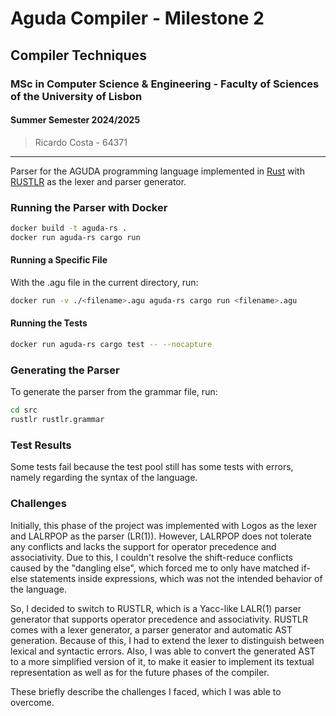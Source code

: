 # Aguda Compiler - Milestone 2

## Compiler Techniques
### MSc in Computer Science & Engineering - Faculty of Sciences of the University of Lisbon
#### Summer Semester 2024/2025

> Ricardo Costa - 64371

---

Parser for the AGUDA programming language implemented in [Rust](https://www.rust-lang.org/) with [RUSTLR](https://chuckcscccl.github.io/rustlr_project/) as the lexer and parser generator.

### Running the Parser with Docker

```sh
docker build -t aguda-rs .
docker run aguda-rs cargo run
```

#### Running a Specific File

With the .agu file in the current directory, run:

```sh
docker run -v ./<filename>.agu aguda-rs cargo run <filename>.agu
```

#### Running the Tests

```sh
docker run aguda-rs cargo test -- --nocapture
```

### Generating the Parser

To generate the parser from the grammar file, run:

```sh
cd src
rustlr rustlr.grammar
```

### Test Results

Some tests fail because the test pool still has some tests with errors, namely regarding the syntax of the language.

### Challenges

Initially, this phase of the project was implemented with Logos as the lexer and LALRPOP as the parser (LR(1)).
However, LALRPOP does not tolerate any conflicts and lacks the support for operator precedence and associativity.
Due to this, I couldn't resolve the shift-reduce conflicts caused by the "dangling else", which forced me to only have matched if-else statements inside expressions, which was not the intended behavior of the language.

So, I decided to switch to RUSTLR, which is a Yacc-like LALR(1) parser generator that supports operator precedence and associativity.
RUSTLR comes with a lexer generator, a parser generator and automatic AST generation. Because of this, I had to extend the lexer to distinguish between lexical and syntactic errors. Also, I was able to convert the generated AST to a more simplified version of it, to make it easier to implement its textual representation as well as for the future phases of the compiler.

These briefly describe the challenges I faced, which I was able to overcome.